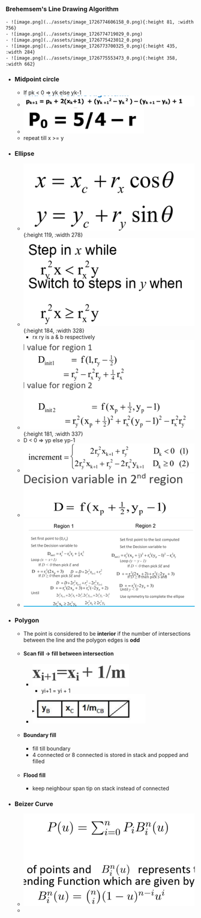 ### Brehemsem's Line Drawing Algorithm
	- ![image.png](../assets/image_1726774606158_0.png){:height 81, :width 756}
	- ![image.png](../assets/image_1726774719029_0.png)
	- ![image.png](../assets/image_1726775423012_0.png)
	- ![image.png](../assets/image_1726773700325_0.png){:height 435, :width 284}
	- ![image.png](../assets/image_1726775553473_0.png){:height 358, :width 662}
- ### Midpoint circle
	- If pk < 0 => yk else yk-1
	- ![image.png](../assets/image_1726780822949_0.png)
	- ![image.png](../assets/image_1726781157765_0.png)
	- repeat till x >= y
- ### Ellipse
	- ![image.png](../assets/image_1726782341970_0.png){:height 119, :width 278}
	- ![image.png](../assets/image_1726782699537_0.png){:height 184, :width 328}
		- rx ry is a & b respectively
	- ![image.png](../assets/image_1726783457464_0.png){:height 181, :width 337}
	- D < 0 => yp else yp-1
	- ![image.png](../assets/image_1726784343329_0.png)
	- ![image.png](../assets/image_1726784775131_0.png)
	- ![image.png](../assets/image_1726784826067_0.png)
- ### Polygon
	- The point is considered to be **interior** if the number of intersections between the line and the polygon edges is **odd**
	- #### Scan fill -> fill between intersection
		- ![image.png](../assets/image_1726785724050_0.png)
			- yi+1 = yi + 1
		- ![image.png](../assets/image_1726785944565_0.png)
	- #### Boundary fill
		- fill till boundary
		- 4 connected or 8 connected is stored in stack and popped and filled
	- #### Flood fill
		- keep neighbour span tip on stack instead of connected
- ### Beizer Curve
	- ![image.png](../assets/image_1726793612346_0.png)
	-